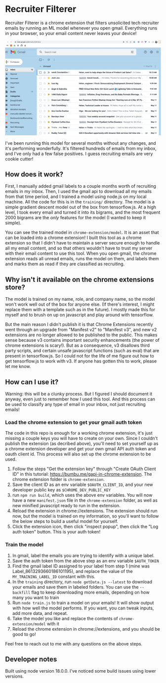 # Recruiter Filterer

Recruiter Filterer is a chrome extension that filters unsolicited tech recruiter emails by running an ML model whenever you open gmail. Everything runs in your browser, so your email content never leaves your device!

![](demo.gif)

I've been running this model for several months without any changes, and it's performing wonderfully. It's filtered hundreds of emails from my inbox, and I've only had a few false positives. I guess recruiting emails are very cookie cutter!

## How does it work?
 First, I manually added gmail labels to a couple months worth of recruiting emails in my inbox. Then, I used the gmail api to download all my emails from that time period, and I trained a model using node.js on my local machine. All the code for this is in the `training/` directory. The model is a simple gradient descent model out of the box from tensorflow.js. At a high level, I took every email and turned it into its bigrams, and the most frequent 2000 bigrams are the *only* features for the model (I wanted to keep it simple).

 You can see the trained model in `chrome-extension/model`. It is an asset that can be loaded into a chrome extension! I built this tool as a chrome extension so that I didn't have to maintain a server secure enough to handle all my email content, and so that others wouldn't have to trust my server with their email content to use this tool. When you open gmail, the chrome extension reads all unread emails, runs the model on them, and labels them and marks them as read if they are classified as recruiting.

## Why isn't it available on the chrome extensions store?
The model is trained on my name, role, and company name, so the model won't work well out of the box for anyone else. (If there's interest, I might replace them with a template such as <NAME> in the future). I mostly made this for myself and to brush on up on javascript and play around with tensorflow.

But the main reason I didn't publish it is that Chrome Extensions recently went through an upgrade from "Manifest v2" to "Manifest v3", and new v2 extensions are no longer allowed to be published to the public. This makes sense because v3 contains important security enhancements (the power of chrome extensions is scary!). But as a consequence, v3 disallows third party scripts, and certain unsafe javascript functions (such as eval) that are present in tensorflow.js. So I could not for the life of me figure out how to get tensorflow.js to work with v3. If anyone has gotten this to work, please let me know.

## How can I use it?
Warning: this will be a clunky process. But I figured I should document it anyway, even just to remember how I used this tool. And this process can be used to classify any type of email in your inbox, not just recruiting emails!

### Load the chrome extension to get your gmail auth token
 The code in this repo is enough for a working chrome extension, it's just missing a couple keys you will have to create on your own. Since I couldn't publish the extension (as decribed above), you'll need to set yourself up as a chrome extension developer and get your own gmail API auth token and oauth client id. This process will also set up the chrome extension to be used.

1. Follow the steps "Get the extension key" through "Create OAuth Client ID" in this tutorial: https://bumbu.me/gapi-in-chrome-extension. The chrome extension folder is `chrome-extension`.
2. Save the client ID as an env variable `$OAUTH_CLIENT_ID`, and your new developer public key as `$CHROME_DEV_PUBLIC_KEY`
3. run `npm run build`, which uses the above env variables. You will now have a new `manifest.json` file in the `chrome-extension` folder, as well as new minified javascript ready to run in the extension.
4. Reload the extension in chrome://extensions. The extension should run now, but the model is trained on my information, so you'll want to follow the below steps to build a useful model for yourself.
5. Click the extension icon, then click "inspect popup", then click the "Log auth token" button. This is your auth token!


### Train the model
1. In gmail, label the emails you are trying to identify with a unique label.
2. Save the auth token from the above step as an env variable `$AUTH_TOKEN`
3. Find the gmail label ID assigned to your label from step 1 (mine was Label_8613293660186101195), and replace the value of the `MY_TRAINING_LABEL_ID` constant with this.
4. In the `training` directory, run `node getData.js --latest` to download your emails and save them in labeled folders. You can use the `--backfill` flag to keep downloading more emails, depending on how many you want to train
5. Run `node train.js` to train a model on your emails! It will show output with how well the model performs. If you want, you can tweak inputs, add more data, and repeat.
6. Take the model you like and replace the contents of `chrome-extension/model` with it
7. Reload the chrome extension in chrome://extensions, and you should be good to go!


Feel free to reach out to me with any questions on the above steps.


## Developer notes
Built using node version 18.0.0. I've noticed some build issues using lower versions.